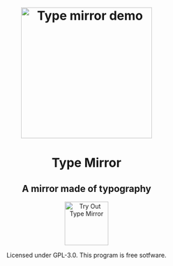 <h1 align="center">
  <img align="center" src="https://media4.giphy.com/media/I27QNkqaD5XPb4YizD/giphy.gif" width="300" alt="Type mirror demo">
  <h1 align="center">Type Mirror</h1>
  <h2 align="center">A mirror made of typography</h2>
  <p align="center">
    <a href="https://amandayehh.github.io/type-mirror/">
      <img src="https://i.imgur.com/mBVumBZ.png" width="100" alt="Try Out Type Mirror">
    </a>
        <p align="center">Licensed under GPL-3.0. This program is free sotfware.<p>
  </p>
</h1>
  
